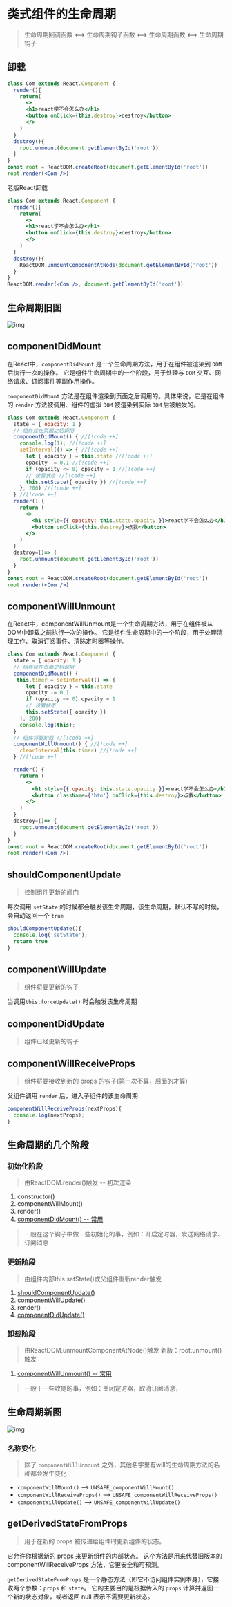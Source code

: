# 类式组件的生命周期
> 生命周期回调函数 <==> 生命周期钩子函数 <==> 生命周期函数 <==> 生命周期钩子
## 卸载
```jsx
class Com extends React.Component {
  render(){
    return(
      <>
      <h1>react学不会怎么办</h1>
      <button onClick={this.destroy}>destroy</button>
      </>
    )
  }
  destroy(){
    root.unmount(document.getElementById('root'))
  }
}
const root = ReactDOM.createRoot(document.getElementById('root'))
root.render(<Com />)
```
老版React卸载
```jsx
class Com extends React.Component {
  render(){
    return(
      <>
      <h1>react学不会怎么办</h1>
      <button onClick={this.destroy}>destroy</button>
      </>
    )
  }
  destroy(){
    ReactDOM.unmountComponentAtNode(document.getElementById('root'))
  }
}
ReactDOM.render(<Com />, document.getElementById('root'))
```
## 生命周期旧图
![img](/生命周期.png)

## componentDidMount
在React中，`componentDidMount` 是一个生命周期方法，用于在组件被渲染到 `DOM` 后执行一次的操作。
它是组件生命周期中的一个阶段，用于处理与 `DOM` 交互、网络请求、订阅事件等副作用操作。

`componentDidMount` 方法是在组件渲染到页面之后调用的。具体来说，它是在组件的 `render` 方法被调用、组件的虚拟 `DOM` 被渲染到实际 `DOM` 后被触发的。
```jsx
class Com extends React.Component {
  state = { opacity: 1 }
  // 组件挂在页面之后调用
  componentDidMount() { //[!code ++]
    console.log(1); //[!code ++]
    setInterval(() => { //[!code ++]
      let { opacity } = this.state //[!code ++]
      opacity -= 0.1 //[!code ++]
      if (opacity <= 0) opacity = 1 //[!code ++]
      // 设置状态 //[!code ++]
      this.setState({ opacity }) //[!code ++]
    }, 200) //[!code ++]
  } //[!code ++]
  render() {
    return (
      <>
        <h1 style={{ opacity: this.state.opacity }}>react学不会怎么办</h1>
        <button onClick={this.destroy}>点我</button>
      </>
    )
  }
  destroy=()=> {
    root.unmount(document.getElementById('root'))
  }
}
const root = ReactDOM.createRoot(document.getElementById('root'))
root.render(<Com />)
```
## componentWillUnmount
在React中，componentWillUnmount是一个生命周期方法，用于在组件被从DOM中卸载之前执行一次的操作。
它是组件生命周期中的一个阶段，用于处理清理工作、取消订阅事件、清除定时器等操作。
```jsx
class Com extends React.Component {
  state = { opacity: 1 }
  // 组件挂在页面之后调用
  componentDidMount() {
   this.timer = setInterval(() => {
      let { opacity } = this.state
      opacity -= 0.1
      if (opacity <= 0) opacity = 1
      // 设置状态
      this.setState({ opacity })
    }, 200)
    console.log(this);
  }
  // 组件将要卸载 //[!code ++]
  componentWillUnmount() { //[!code ++]
    clearInterval(this.timer) //[!code ++]
  } //[!code ++]

  render() {
    return (
      <>
        <h1 style={{ opacity: this.state.opacity }}>react学不会怎么办</h1>
        <button className={'btn'} onClick={this.destroy}>点我</button>
      </>
    )
  }
  destroy=()=> {
    root.unmount(document.getElementById('root'))
  }
}
const root = ReactDOM.createRoot(document.getElementById('root'))
root.render(<Com />)
```


## shouldComponentUpdate
> 控制组件更新的阀门 

每次调用 `setState` 的时候都会触发该生命周期，该生命周期，默认不写的时候，会自动返回一个 `true`
```jsx
shouldComponentUpdate(){
  console.log('setState');
  return true
}
```

## componentWillUpdate
> 组件将要更新的钩子

当调用`this.forceUpdate()` 时会触发该生命周期


## componentDidUpdate
> 组件已经更新的钩子


## componentWillReceiveProps
> 组件将要接收到新的 props 的钩子(第一次不算，后面的才算)

父组件调用 `render` 后，进入子组件的该生命周期
```jsx
componentWillReceiveProps(nextProps){
  console.log(nextProps);
}
```

## 生命周期的几个阶段
### 初始化阶段
>由ReactDOM.render()触发 -- 初次渲染
1. constructor()
2. componentWillMount()
3. render()
4. [componentDidMount() -- 常用](#componentdidmount)
> 一般在这个钩子中做一些初始化的事，例如：开启定时器，发送网络请求、订阅消息
### 更新阶段
> 由组件内部this.setState()或父组件重新render触发
1. [shouldComponentUpdate()](#shouldcomponentupdate)
2. [componentWillUpdate()](#componentwillupdate)
3. render()
4. [componentDidUpdate()](#componentdidupdate)
### 卸载阶段
> 由ReactDOM.unmountComponentAtNode()触发
> 新版：root.unmount()触发
1. [componentWillUnmount() -- 常用](#componentwillunmount)
> 一般干一些收尾的事，例如：关闭定时器，取消订阅消息，


## 生命周期新图
![img](/生命周期新.png)

### 名称变化
> 除了 `componentWillUnmount` 之外，其他名字里有will的生命周期方法的名称都会发生变化
- `componentWillMount()` --> `UNSAFE_componentWillMount()`
- `componentWillReceiveProps()` --> `UNSAFE_componentWillReceiveProps()`
- `componentWillUpdate()` --> `UNSAFE_componentWillUpdate()`

## getDerivedStateFromProps
> 用于在新的 props 被传递给组件时更新组件的状态。

它允许你根据新的 props 来更新组件的内部状态。
这个方法是用来代替旧版本的 componentWillReceiveProps 方法，它更安全和可预测。


`getDerivedStateFromProps` 是一个静态方法（即它不访问组件实例本身），它接收两个参数：`props` 和 `state`。
它的主要目的是根据传入的 `props` 计算并返回一个新的状态对象，或者返回 null 表示不需要更新状态。
